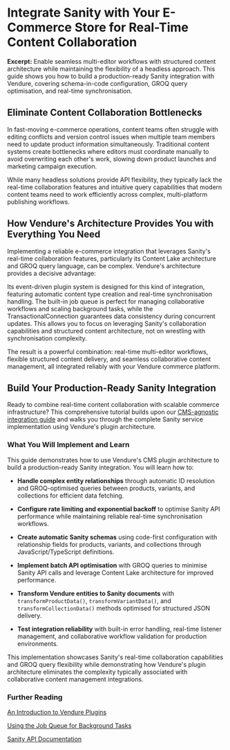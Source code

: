 # Integrate Sanity with Your E-Commerce Store for Real-Time Content Collaboration

**Excerpt:** Enable seamless multi-editor workflows with structured content architecture while maintaining the flexibility of a headless approach. This guide shows you how to build a production-ready Sanity integration with Vendure, covering schema-in-code configuration, GROQ query optimisation, and real-time synchronisation.

## Eliminate Content Collaboration Bottlenecks

In fast-moving e-commerce operations, content teams often struggle with editing conflicts and version control issues when multiple team members need to update product information simultaneously. Traditional content systems create bottlenecks where editors must coordinate manually to avoid overwriting each other's work, slowing down product launches and marketing campaign execution.

While many headless solutions provide API flexibility, they typically lack the real-time collaboration features and intuitive query capabilities that modern content teams need to work efficiently across complex, multi-platform publishing workflows.

## How Vendure's Architecture Provides You with Everything You Need

Implementing a reliable e-commerce integration that leverages Sanity's real-time collaboration features, particularly its Content Lake architecture and GROQ query language, can be complex. Vendure's architecture provides a decisive advantage:

Its event-driven plugin system is designed for this kind of integration, featuring automatic content type creation and real-time synchronisation handling. The built-in job queue is perfect for managing collaborative workflows and scaling background tasks, while the TransactionalConnection guarantees data consistency during concurrent updates. This allows you to focus on leveraging Sanity's collaboration capabilities and structured content architecture, not on wrestling with synchronisation complexity.

The result is a powerful combination: real-time multi-editor workflows, flexible structured content delivery, and seamless collaborative content management, all integrated reliably with your Vendure commerce platform.

## Build Your Production-Ready Sanity Integration

Ready to combine real-time content collaboration with scalable commerce infrastructure? This comprehensive tutorial builds upon our [CMS-agnostic integration guide](cms-integration-guide.md) and walks you through the complete Sanity service implementation using Vendure's plugin architecture.

### What You Will Implement and Learn

This guide demonstrates how to use Vendure's CMS plugin architecture to build a production-ready Sanity integration. You will learn how to:

- **Handle complex entity relationships** through automatic ID resolution and GROQ-optimised queries between products, variants, and collections for efficient data fetching.

- **Configure rate limiting and exponential backoff** to optimise Sanity API performance while maintaining reliable real-time synchronisation workflows.

- **Create automatic Sanity schemas** using code-first configuration with relationship fields for products, variants, and collections through JavaScript/TypeScript definitions.

- **Implement batch API optimisation** with GROQ queries to minimise Sanity API calls and leverage Content Lake architecture for improved performance.

- **Transform Vendure entities to Sanity documents** with `transformProductData()`, `transformVariantData()`, and `transformCollectionData()` methods optimised for structured JSON delivery.

- **Test integration reliability** with built-in error handling, real-time listener management, and collaborative workflow validation for production environments.

This implementation showcases Sanity's real-time collaboration capabilities and GROQ query flexibility while demonstrating how Vendure's plugin architecture eliminates the complexity typically associated with collaborative content management integrations.

### Further Reading

[An Introduction to Vendure Plugins](https://docs.vendure.io/guides/developer-guide/plugins/)

[Using the Job Queue for Background Tasks](https://docs.vendure.io/guides/developer-guide/job-queue/)

[Sanity API Documentation](https://www.sanity.io/docs/api-versioning)
